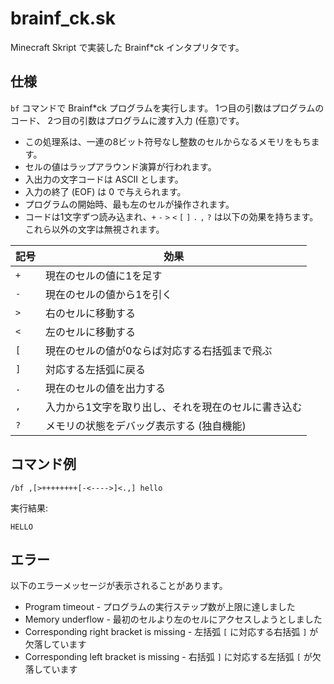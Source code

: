 # brainf_ck.sk

Minecraft Skript で実装した Brainf*ck インタプリタです。

## 仕様

`bf` コマンドで Brainf*ck プログラムを実行します。
1つ目の引数はプログラムのコード、
2つ目の引数はプログラムに渡す入力 (任意)です。

* この処理系は、一連の8ビット符号なし整数のセルからなるメモリをもちます。
* セルの値はラップアラウンド演算が行われます。
* 入出力の文字コードは ASCII とします。
* 入力の終了 (EOF) は 0 で与えられます。
* プログラムの開始時、最も左のセルが操作されます。
* コードは1文字ずつ読み込まれ、`+` `-` `>` `<` `[` `]` `.` `,` `?` は以下の効果を持ちます。これら以外の文字は無視されます。

| 記号 | 効果 |
|-----|------|
| `+` | 現在のセルの値に1を足す |
| `-` | 現在のセルの値から1を引く |
| `>` | 右のセルに移動する |
| `<` | 左のセルに移動する |
| `[` | 現在のセルの値が0ならば対応する右括弧まで飛ぶ |
| `]` | 対応する左括弧に戻る |
| `.` | 現在のセルの値を出力する |
| `,` | 入力から1文字を取り出し、それを現在のセルに書き込む |
| `?` | メモリの状態をデバッグ表示する (独自機能) |

## コマンド例

```
/bf ,[>++++++++[-<---->]<.,] hello
```

実行結果:
```
HELLO
```

## エラー

以下のエラーメッセージが表示されることがあります。
* Program timeout - プログラムの実行ステップ数が上限に達しました
* Memory underflow - 最初のセルより左のセルにアクセスしようとしました
* Corresponding right bracket is missing - 左括弧 `[` に対応する右括弧 `]` が欠落しています
* Corresponding left bracket is missing - 右括弧 `]` に対応する左括弧 `[` が欠落しています
